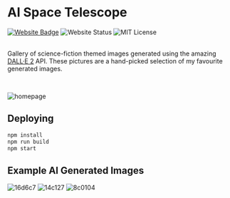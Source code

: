 # AI Space Telescope

<div>
  <a href="https://ai-space-telescope.com" target="_blank" rel="noreferrer"><img src="https://img.shields.io/badge/Website-6A5ACD?style=for-the-badge&logoColor=white" alt="Website Badge"/></a>
  <img src="https://img.shields.io/website?style=for-the-badge&url=https%3A%2F%2Fai-space-telescope.com" alt="Website Status" />
  <img src="https://img.shields.io/github/license/KyleGough/ai-space-telescope?style=for-the-badge" alt="MIT License" />
</div>

<br />

Gallery of science-fiction themed images generated using the amazing [DALL·E 2](https://openai.com/dall-e-2/) API. These pictures are a hand-picked selection of my favourite generated images.

<br />

![homepage](https://user-images.githubusercontent.com/24881448/200954691-1c2b36e5-dfb0-498d-89a3-66662beecf6e.png)

## Deploying
```sh
npm install
npm run build
npm start
```

## Example AI Generated Images

![16d6c7](https://user-images.githubusercontent.com/24881448/200955887-e7bba491-18e5-46d2-8e1c-cba7d37ab9da.png)
![14c127](https://user-images.githubusercontent.com/24881448/200955894-3417e9fa-ec25-4107-b25a-59f9c162a5dd.png)
![8c0104](https://user-images.githubusercontent.com/24881448/200955897-f75b3795-5d76-4d1a-8d58-bd00805fdb0f.png)
